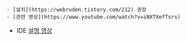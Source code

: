     - [설치](https://webruden.tistory.com/212) 권장
    - [관련 영상](https://www.youtube.com/watch?v=iNXTXefTsrs)
* IDE [설명 영상](https://youtu.be/gxfixv1VOxY)